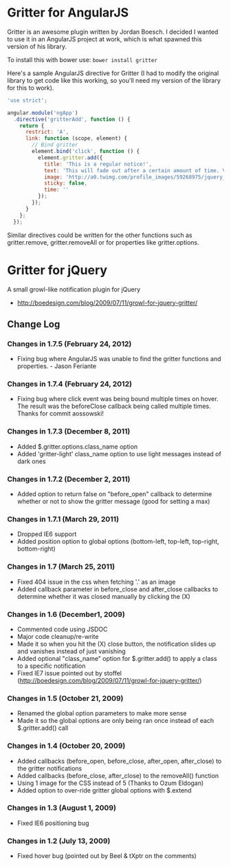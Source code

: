 # Gritter for AngularJS
Gritter is an awesome plugin written by Jordan Boesch. I decided I wanted to use it in an AngularJS project at work, which is what spawned this version of his library.

To install this with bower use:
``` bower install gritter ```

Here's a sample AngularJS directive for Gritter (I had to modify the original library to get code like this working, so you'll need my version of the library for this to work).
```javascript
'use strict';

angular.module('ngApp')
  .directive('gritterAdd', function () {
    return {
      restrict: 'A',
      link: function (scope, element) {
        // Bind gritter 
        element.bind('click', function () {
          element.gritter.add({
            title: 'This is a regular notice!',
            text: 'This will fade out after a certain amount of time. Vivamus eget tincidunt velit. Cum sociis natoque penatibus et <a href="#" style="color:#ccc">magnis dis parturient</a> montes, nascetur ridiculus mus.',
            image: 'http://a0.twimg.com/profile_images/59268975/jquery_avatar_bigger.png',
            sticky: false,
            time: ''
          });
        });
      }
    };
  });
```

Similar directives could be written for the other functions such as gritter.remove, gritter.removeAll or for properties like gritter.options.


# Gritter for jQuery 

A small growl-like notification plugin for jQuery
- http://boedesign.com/blog/2009/07/11/growl-for-jquery-gritter/

## Change Log

### Changes in 1.7.5 (February 24, 2012)

* Fixing bug where AngularJS was unable to find the gritter functions and properties. - Jason Feriante

### Changes in 1.7.4 (February 24, 2012)

* Fixing bug where click event was being bound multiple times on hover. The result was the beforeClose callback being called multiple times. Thanks for commit aossowski!

### Changes in 1.7.3 (December 8, 2011)

* Added $.gritter.options.class_name option
* Added 'gritter-light' class_name option to use light messages instead of dark ones

### Changes in 1.7.2 (December 2, 2011)

* Added option to return false on "before_open" callback to determine whether or not to show the gritter message (good for setting a max)

### Changes in 1.7.1 (March 29, 2011)

* Dropped IE6 support
* Added position option to global options (bottom-left, top-left, top-right, bottom-right)

### Changes in 1.7 (March 25, 2011)

* Fixed 404 issue in the css when fetching '.' as an image
* Added callback parameter in before_close and after_close callbacks to determine whether it was closed manually by clicking the (X)

### Changes in 1.6 (December1, 2009)

* Commented code using JSDOC
* Major code cleanup/re-write
* Made it so when you hit the (X) close button, the notification slides up and vanishes instead of just vanishing
* Added optional "class_name" option for $.gritter.add() to apply a class to a specific notification
* Fixed IE7 issue pointed out by stoffel (http://boedesign.com/blog/2009/07/11/growl-for-jquery-gritter/) 

### Changes in 1.5 (October 21, 2009)

* Renamed the global option parameters to make more sense
* Made it so the global options are only being ran once instead of each $.gritter.add() call

### Changes in 1.4 (October 20, 2009)

* Added callbacks (before_open, before_close, after_open, after_close) to the gritter notifications
* Added callbacks (before_close, after_close) to the removeAll() function
* Using 1 image for the CSS instead of 5 (Thanks to Ozum Eldogan)
* Added option to over-ride gritter global options with $.extend

### Changes in 1.3 (August 1, 2009)

* Fixed IE6 positioning bug

### Changes in 1.2 (July 13, 2009)

* Fixed hover bug (pointed out by Beel & tXptr on the comments)
